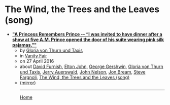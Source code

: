 # The Wind, the Trees and the Leaves (song)

 - [**"A Princess Remembers Prince -- “I was invited to have dinner after a show at five A.M. Prince opened the door of his suite wearing pink silk pajamas.”"**](https://www.vanityfair.com/style/2016/04/princess-gloria-von-thurn-und-taxis-remembers-prince)<ul><li>by [Gloria von Thurn und Taxis](../../../authors/gloria-von-thurn-und-taxis/index.md)</li><li>in [Vanity Fair](https://www.vanityfair.com/)</li><li>on 27 April 2016</li><li>about [David Furnish](../../../topics/david-furnish/index.md), [Elton John](../../../topics/elton-john/index.md), [George Gershwin](../../../topics/george-gershwin/index.md), [Gloria von Thurn und Taxis](../../../topics/gloria-von-thurn-und-taxis/index.md), [Jerry Auerswald](../../../topics/jerry-auerswald/index.md), [John Nelson](../../../topics/john-nelson/index.md), [Jon Bream](../../../topics/jon-bream/index.md), [Steve Fargnoli](../../../topics/steve-fargnoli/index.md), [The Wind, the Trees and the Leaves (song)](../../../topics/song/the-wind-the-trees-and-the-leaves/index.md)</li><li>([mirror](https://web.archive.org/web/*/https://www.vanityfair.com/style/2016/04/princess-gloria-von-thurn-und-taxis-remembers-prince))</li><ul>

----

[Home](../index.md)
